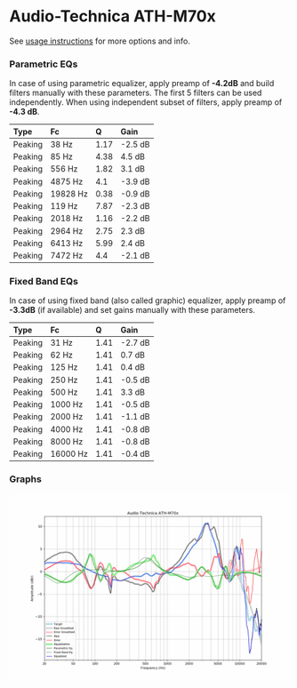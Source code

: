 # Audio-Technica ATH-M70x
See [usage instructions](https://github.com/jaakkopasanen/AutoEq#usage) for more options and info.

### Parametric EQs
In case of using parametric equalizer, apply preamp of **-4.2dB** and build filters manually
with these parameters. The first 5 filters can be used independently.
When using independent subset of filters, apply preamp of **-4.3 dB**.

| Type    | Fc       |    Q | Gain    |
|:--------|:---------|:-----|:--------|
| Peaking | 38 Hz    | 1.17 | -2.5 dB |
| Peaking | 85 Hz    | 4.38 | 4.5 dB  |
| Peaking | 556 Hz   | 1.82 | 3.1 dB  |
| Peaking | 4875 Hz  | 4.1  | -3.9 dB |
| Peaking | 19828 Hz | 0.38 | -0.9 dB |
| Peaking | 119 Hz   | 7.87 | -2.3 dB |
| Peaking | 2018 Hz  | 1.16 | -2.2 dB |
| Peaking | 2964 Hz  | 2.75 | 2.3 dB  |
| Peaking | 6413 Hz  | 5.99 | 2.4 dB  |
| Peaking | 7472 Hz  | 4.4  | -2.1 dB |

### Fixed Band EQs
In case of using fixed band (also called graphic) equalizer, apply preamp of **-3.3dB**
(if available) and set gains manually with these parameters.

| Type    | Fc       |    Q | Gain    |
|:--------|:---------|:-----|:--------|
| Peaking | 31 Hz    | 1.41 | -2.7 dB |
| Peaking | 62 Hz    | 1.41 | 0.7 dB  |
| Peaking | 125 Hz   | 1.41 | 0.4 dB  |
| Peaking | 250 Hz   | 1.41 | -0.5 dB |
| Peaking | 500 Hz   | 1.41 | 3.3 dB  |
| Peaking | 1000 Hz  | 1.41 | -0.5 dB |
| Peaking | 2000 Hz  | 1.41 | -1.1 dB |
| Peaking | 4000 Hz  | 1.41 | -0.8 dB |
| Peaking | 8000 Hz  | 1.41 | -0.8 dB |
| Peaking | 16000 Hz | 1.41 | -0.4 dB |

### Graphs
![](./Audio-Technica%20ATH-M70x.png)